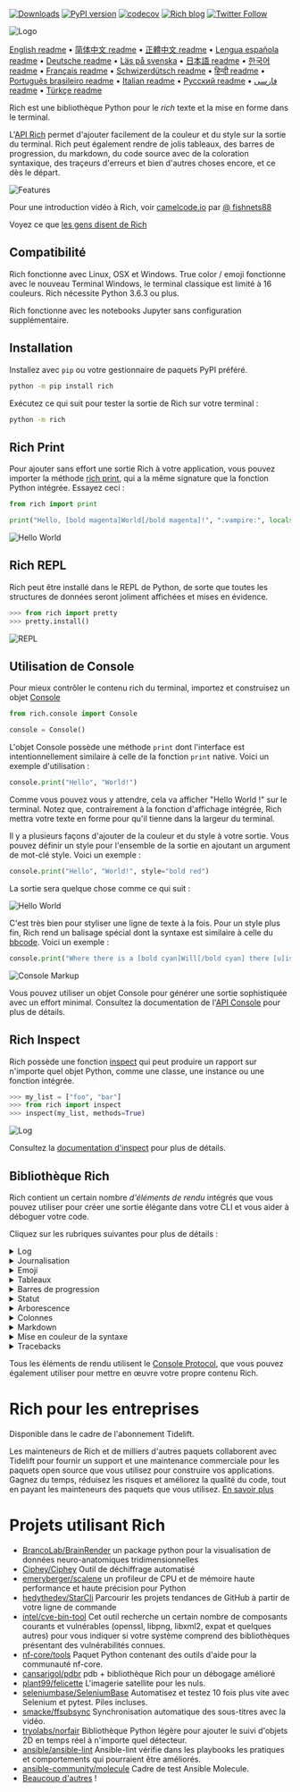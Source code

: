 [![Downloads](https://pepy.tech/badge/rich/month)](https://pepy.tech/project/rich)
[![PyPI version](https://badge.fury.io/py/rich.svg)](https://badge.fury.io/py/rich)
[![codecov](https://codecov.io/gh/Textualize/rich/branch/master/graph/badge.svg)](https://codecov.io/gh/Textualize/rich)
[![Rich blog](https://img.shields.io/badge/blog-rich%20news-yellowgreen)](https://www.willmcgugan.com/tag/rich/)
[![Twitter Follow](https://img.shields.io/twitter/follow/willmcgugan.svg?style=social)](https://twitter.com/willmcgugan)

![Logo](https://github.com/Textualize/rich/raw/master/imgs/logo.svg)

[English readme](https://github.com/Textualize/rich/blob/master/README.md)
• [简体中文 readme](https://github.com/Textualize/rich/blob/master/README.cn.md)
• [正體中文 readme](https://github.com/Textualize/rich/blob/master/README.zh-tw.md)
• [Lengua española readme](https://github.com/Textualize/rich/blob/master/README.es.md)
• [Deutsche readme](https://github.com/Textualize/rich/blob/master/README.de.md)
• [Läs på svenska](https://github.com/Textualize/rich/blob/master/README.sv.md)
• [日本語 readme](https://github.com/Textualize/rich/blob/master/README.ja.md)
• [한국어 readme](https://github.com/Textualize/rich/blob/master/README.kr.md)
• [Français readme](https://github.com/Textualize/rich/blob/master/README.fr.md)
• [Schwizerdütsch readme](https://github.com/Textualize/rich/blob/master/README.de-ch.md)
• [हिन्दी readme](https://github.com/Textualize/rich/blob/master/README.hi.md)
• [Português brasileiro readme](https://github.com/Textualize/rich/blob/master/README.pt-br.md)
• [Italian readme](https://github.com/Textualize/rich/blob/master/README.it.md)
• [Русский readme](https://github.com/Textualize/rich/blob/master/README.ru.md)
• [فارسی readme](https://github.com/Textualize/rich/blob/master/README.fa.md)
• [Türkçe readme](https://github.com/Textualize/rich/blob/master/README.tr.md)

Rich est une bibliothèque Python pour le _rich_ texte et la mise en forme dans le terminal.

L'[API Rich](https://rich.readthedocs.io/en/latest/) permet d'ajouter facilement de la couleur et du style sur la sortie du terminal. Rich peut également rendre de jolis tableaux, des barres de progression, du markdown, du code source avec de la coloration syntaxique, des traçeurs d'erreurs et bien d'autres choses encore, et ce dès le départ.

![Features](https://github.com/Textualize/rich/raw/master/imgs/features.png)

Pour une introduction vidéo à Rich, voir [camelcode.io](https://calmcode.io/rich/introduction.html) par [@ fishnets88](https://twitter.com/fishnets88)

Voyez ce que [les gens disent de Rich](https://www.willmcgugan.com/blog/pages/post/rich-tweets/)

## Compatibilité

Rich fonctionne avec Linux, OSX et Windows. True color / emoji fonctionne avec le nouveau Terminal Windows, le terminal classique est limité à 16 couleurs. Rich nécessite Python 3.6.3 ou plus.

Rich fonctionne avec les notebooks Jupyter sans configuration supplémentaire.

## Installation

Installez avec `pip` ou votre gestionnaire de paquets PyPI préféré.

```sh
python -m pip install rich
```

Exécutez ce qui suit pour tester la sortie de Rich sur votre terminal :

```sh
python -m rich
```

## Rich Print

Pour ajouter sans effort une sortie Rich à votre application, vous pouvez importer la méthode [rich print](https://rich.readthedocs.io/en/latest/introduction.html#quick-start), qui a la même signature que la fonction Python intégrée. Essayez ceci :

```python
from rich import print

print("Hello, [bold magenta]World[/bold magenta]!", ":vampire:", locals())
```

![Hello World](https://github.com/Textualize/rich/raw/master/imgs/print.png)

## Rich REPL

Rich peut être installé dans le REPL de Python, de sorte que toutes les structures de données seront joliment affichées et mises en évidence.

```python
>>> from rich import pretty
>>> pretty.install()
```

![REPL](https://github.com/Textualize/rich/raw/master/imgs/repl.png)

## Utilisation de Console

Pour mieux contrôler le contenu rich du terminal, importez et construisez un objet [Console](https://rich.readthedocs.io/en/latest/reference/console.html#rich.console.Console)

```python
from rich.console import Console

console = Console()
```

L'objet Console possède une méthode `print` dont l'interface est intentionnellement similaire à celle de la fonction `print` native. Voici un exemple d'utilisation :

```python
console.print("Hello", "World!")
```

Comme vous pouvez vous y attendre, cela va afficher "Hello World !" sur le terminal. Notez que, contrairement à la fonction d'affichage intégrée, Rich mettra votre texte en forme pour qu'il tienne dans la largeur du terminal.

Il y a plusieurs façons d'ajouter de la couleur et du style à votre sortie. Vous pouvez définir un style pour l'ensemble de la sortie en ajoutant un argument de mot-clé style. Voici un exemple :

```python
console.print("Hello", "World!", style="bold red")
```

La sortie sera quelque chose comme ce qui suit :

![Hello World](https://github.com/Textualize/rich/raw/master/imgs/hello_world.png)

C'est très bien pour styliser une ligne de texte à la fois. Pour un style plus fin, Rich rend un balisage spécial dont la syntaxe est similaire à celle du [bbcode](https://en.wikipedia.org/wiki/BBCode). Voici un exemple :

```python
console.print("Where there is a [bold cyan]Will[/bold cyan] there [u]is[/u] a [i]way[/i].")
```

![Console Markup](https://github.com/Textualize/rich/raw/master/imgs/where_there_is_a_will.png)

Vous pouvez utiliser un objet Console pour générer une sortie sophistiquée avec un effort minimal. Consultez la documentation de l'[API Console](https://rich.readthedocs.io/en/latest/console.html) pour plus de détails.

## Rich Inspect

Rich possède une fonction [inspect](https://rich.readthedocs.io/en/latest/reference/init.html?highlight=inspect#rich.inspect) qui peut produire un rapport sur n'importe quel objet Python, comme une classe, une instance ou une fonction intégrée.

```python
>>> my_list = ["foo", "bar"]
>>> from rich import inspect
>>> inspect(my_list, methods=True)
```

![Log](https://github.com/Textualize/rich/raw/master/imgs/inspect.png)

Consultez la [documentation d'inspect](https://rich.readthedocs.io/en/latest/reference/init.html#rich.inspect) pour plus de détails.

## Bibliothèque Rich

Rich contient un certain nombre _d'éléments de rendu_ intégrés que vous pouvez utiliser pour créer une sortie élégante dans votre CLI et vous aider à déboguer votre code.

Cliquez sur les rubriques suivantes pour plus de détails :

<details>
<summary>Log</summary>

L'objet Console a une méthode `log()` qui a une interface similaire à `print()`, mais qui rend aussi une colonne pour l'heure actuelle, le fichier et la ligne qui ont fait l'appel. Par défaut, Rich fera la coloration syntaxique des structures Python et des chaînes repr. Si vous enregistrez une collection (i.e. un dict ou une liste) Rich affichera la collection de façon à ce qu'elle tienne dans l'espace disponible. Voici un exemple de certaines de ces fonctionnalités.

```python
from rich.console import Console
console = Console()

test_data = [
    {"jsonrpc": "2.0", "method": "sum", "params": [None, 1, 2, 4, False, True], "id": "1",},
    {"jsonrpc": "2.0", "method": "notify_hello", "params": [7]},
    {"jsonrpc": "2.0", "method": "subtract", "params": [42, 23], "id": "2"},
]

def test_log():
    enabled = False
    context = {
        "foo": "bar",
    }
    movies = ["Deadpool", "Rise of the Skywalker"]
    console.log("Hello from", console, "!")
    console.log(test_data, log_locals=True)


test_log()
```

L'opération ci-dessus produit le résultat suivant :

![Log](https://github.com/Textualize/rich/raw/master/imgs/log.png)

Notez l'argument `log_locals`, qui produit un tableau contenant les variables locales où la méthode log a été appelée.

La méthode log peut être utilisée pour la journalisation vers le terminal pour les applications qui tournent longtemps, comme les serveurs, mais c'est aussi une très bonne aide au débogage.

</details>

<details>
<summary>Journalisation</summary>

Vous pouvez également utiliser la classe intégrée [Handler](https://rich.readthedocs.io/en/latest/logging.html) pour formater et coloriser les sorties du module de journalisation de Python. Voici un exemple de sortie :

![Logging](https://github.com/Textualize/rich/raw/master/imgs/logging.png)

</details>

<details>
<summary>Emoji</summary>

Pour insérer un emoji dans la sortie de la console, placez le nom entre deux points. Voici un exemple :

```python
>>> console.print(":smiley: :vampire: :pile_of_poo: :thumbs_up: :raccoon:")
😃 🧛 💩 👍 🦝
```

Veuillez utiliser cette fonction à bon escient.

</details>

<details>
<summary>Tableaux</summary>

Rich peut rendre des [tableaux](https://rich.readthedocs.io/en/latest/tables.html) flexibles avec des caractères de boîte unicode. Il existe une grande variété d'options de formatage pour les bordures, les styles, l'alignement des cellules, etc.

![table movie](https://github.com/Textualize/rich/raw/master/imgs/table_movie.gif)

L'animation ci-dessus a été générée avec [table_movie.py](https://github.com/Textualize/rich/blob/master/examples/table_movie.py) dans le répertoire des exemples.

Voici un exemple de tableau plus simple :

```python
from rich.console import Console
from rich.table import Table

console = Console()

table = Table(show_header=True, header_style="bold magenta")
table.add_column("Date", style="dim", width=12)
table.add_column("Title")
table.add_column("Production Budget", justify="right")
table.add_column("Box Office", justify="right")
table.add_row(
    "Dec 20, 2019", "Star Wars: The Rise of Skywalker", "$275,000,000", "$375,126,118"
)
table.add_row(
    "May 25, 2018",
    "[red]Solo[/red]: A Star Wars Story",
    "$275,000,000",
    "$393,151,347",
)
table.add_row(
    "Dec 15, 2017",
    "Star Wars Ep. VIII: The Last Jedi",
    "$262,000,000",
    "[bold]$1,332,539,889[/bold]",
)

console.print(table)
```

Cela produit le résultat suivant :

![table](https://github.com/Textualize/rich/raw/master/imgs/table.png)

Notez que les balises de la console sont rendues de la même manière que `print()` et `log()`. En fait, tout ce qui peut être rendu par Rich peut être inclus dans les en-têtes / lignes (même d'autres tables).

La classe `Table` est suffisamment intelligente pour redimensionner les colonnes en fonction de la largeur disponible du terminal, en enveloppant le texte si nécessaire. Voici le même exemple, avec un terminal plus petit que le tableau ci-dessus :

![table2](https://github.com/Textualize/rich/raw/master/imgs/table2.png)

</details>

<details>
<summary>Barres de progression</summary>

Rich peut afficher plusieurs [barres de progression](https://rich.readthedocs.io/en/latest/progress.html) sans scintillement pour suivre les tâches de longue haleine.

Pour une utilisation basique, bouclez sur n'importe quelle séquence dans la fonction `track` et itérez sur le résultat. Voici un exemple :

```python
from rich.progress import track

for step in track(range(100)):
    do_step(step)
```

Il n'est pas beaucoup plus difficile d'ajouter plusieurs barres de progression. Voici un exemple tiré de la documentation :

![progress](https://github.com/Textualize/rich/raw/master/imgs/progress.gif)

Les colonnes peuvent être configurées pour afficher tous les détails que vous souhaitez. Les colonnes intégrées comprennent le pourcentage d'achèvement, la taille du fichier, la vitesse du fichier et le temps restant. Voici un autre exemple montrant un téléchargement en cours :

![progress](https://github.com/Textualize/rich/raw/master/imgs/downloader.gif)

Pour l'essayer vous-même, voyez [examples/downloader.py](https://github.com/Textualize/rich/blob/master/examples/downloader.py) qui peut télécharger plusieurs URL simultanément tout en affichant la progression.

</details>

<details>
<summary>Statut</summary>

Pour les situations où il est difficile de calculer la progression, vous pouvez utiliser la méthode [status](https://rich.readthedocs.io/en/latest/reference/console.html#rich.console.Console.status) qui affichera une animation et un message de type "spinner". L'animation ne vous empêchera pas d'utiliser la console normalement. Voici un exemple :

```python
from time import sleep
from rich.console import Console

console = Console()
tasks = [f"task {n}" for n in range(1, 11)]

with console.status("[bold green]Working on tasks...") as status:
    while tasks:
        task = tasks.pop(0)
        sleep(1)
        console.log(f"{task} complete")
```

Cela génère la sortie suivante dans le terminal.

![status](https://github.com/Textualize/rich/raw/master/imgs/status.gif)

Les animations des toupies ont été empruntées à [cli-spinners](https://www.npmjs.com/package/cli-spinners). Vous pouvez sélectionner un spinner en spécifiant le paramètre `spinner`. Exécutez la commande suivante pour voir les valeurs disponibles :

```
python -m rich.spinner
```

La commande ci-dessus génère la sortie suivante dans le terminal :

![spinners](https://github.com/Textualize/rich/raw/master/imgs/spinners.gif)

</details>

<details>
<summary>Arborescence</summary>

Rich peut affiché une [arborescence](https://rich.readthedocs.io/en/latest/tree.html) avec des lignes de repère. Une arborescence est idéale pour afficher une structure de fichiers, ou toute autre donnée hiérarchique.

Les étiquettes de cette arborescence peuvent être du texte simple ou tout autre élément que Rich peut rendre. Exécutez ce qui suit pour une démonstration :

```
python -m rich.tree
```

La commande ci-dessus génère la sortie suivante dans le terminal :

![markdown](https://github.com/Textualize/rich/raw/master/imgs/tree.png)

Voir l'exemple [tree.py](https://github.com/Textualize/rich/blob/master/examples/tree.py) pour un script qui affiche une vue arborescente de n'importe quel répertoire, similaire à la commande linux `tree`.

</details>

<details>
<summary>Colonnes</summary>

Rich peut rendre le contenu en [colonnes](https://rich.readthedocs.io/en/latest/columns.html) avec une largeur égale ou optimale. Voici un clone très basique de la commande `ls` (MacOS / Linux) qui affiche une liste de répertoires en colonnes :

```python
import os
import sys

from rich import print
from rich.columns import Columns

directory = os.listdir(sys.argv[1])
print(Columns(directory))
```

La capture d'écran suivante est le résultat de [columns example](https://github.com/Textualize/rich/blob/master/examples/columns.py) qui affiche les données extraites d'une API en colonnes :

![colonne](https://github.com/Textualize/rich/raw/master/imgs/columns.png)

</details>

<details>
<summary>Markdown</summary>

Rich peut rendre le [markdown](https://rich.readthedocs.io/en/latest/markdown.html) et fait un travail raisonnable pour traduire le formatage dans le terminal.

Pour rendre du markdown, importez la classe `Markdown` et construisez-la avec une chaîne contenant du code markdown. Ensuite, affichez-la dans la console. Voici un exemple :

```python
from rich.console import Console
from rich.markdown import Markdown

console = Console()
with open("README.md") as readme:
    markdown = Markdown(readme.read())
console.print(markdown)
```

Cela produira un résultat semblable à ce qui suit :

![markdown](https://github.com/Textualize/rich/raw/master/imgs/markdown.png)

</details>

<details>
<summary>Mise en couleur de la syntaxe</summary>

Rich utilise la bibliothèque [pygments](https://pygments.org/) pour implémenter la [coloration syntaxique](https://rich.readthedocs.io/en/latest/syntax.html). L'utilisation est similaire au rendu de markdown ; construire un objet `Syntax` et afficher celui-ci sur la console. Voici un exemple :

```python
from rich.console import Console
from rich.syntax import Syntax

my_code = '''
def iter_first_last(values: Iterable[T]) -> Iterable[Tuple[bool, bool, T]]:
    """Iterate and generate a tuple with a flag for first and last value."""
    iter_values = iter(values)
    try:
        previous_value = next(iter_values)
    except StopIteration:
        return
    first = True
    for value in iter_values:
        yield first, False, previous_value
        first = False
        previous_value = value
    yield first, True, previous_value
'''
syntax = Syntax(my_code, "python", theme="monokai", line_numbers=True)
console = Console()
console.print(syntax)
```

Cela produira le résultat suivant :

![syntax](https://github.com/Textualize/rich/raw/master/imgs/syntax.png)

</details>

<details>
<summary>Tracebacks</summary>

Rich peut rendre des [traçages d'erreurs](https://rich.readthedocs.io/en/latest/traceback.html) plus faciles à lire et montrent plus de code que les traçages d'erreurs standard de Python. Vous pouvez définir Rich comme le gestionnaire d'erreurs par défaut afin que toutes les exceptions non capturées soient rendues par Rich.

Voici à quoi cela ressemble sous OSX (similaire sous Linux) :

![traceback](https://github.com/Textualize/rich/raw/master/imgs/traceback.png)

</details>

Tous les éléments de rendu utilisent le [Console Protocol](https://rich.readthedocs.io/en/latest/protocol.html), que vous pouvez également utiliser pour mettre en œuvre votre propre contenu Rich.

# Rich pour les entreprises

Disponible dans le cadre de l'abonnement Tidelift.

Les mainteneurs de Rich et de milliers d'autres paquets collaborent avec Tidelift pour fournir un support et une maintenance commerciale pour les paquets open source que vous utilisez pour construire vos applications. Gagnez du temps, réduisez les risques et améliorez la qualité du code, tout en payant les mainteneurs des paquets que vous utilisez. [En savoir plus](https://tidelift.com/subscription/pkg/pypi-rich?utm_source=pypi-rich&utm_medium=referral&utm_campaign=enterprise&utm_term=repo)

# Projets utilisant Rich

- [BrancoLab/BrainRender](https://github.com/BrancoLab/BrainRender)
  un package python pour la visualisation de données neuro-anatomiques tridimensionnelles
- [Ciphey/Ciphey](https://github.com/Ciphey/Ciphey)
  Outil de déchiffrage automatisé
- [emeryberger/scalene](https://github.com/emeryberger/scalene)
  un profileur de CPU et de mémoire haute performance et haute précision pour Python
- [hedythedev/StarCli](https://github.com/hedythedev/starcli)
  Parcourir les projets tendances de GitHub à partir de votre ligne de commande
- [intel/cve-bin-tool](https://github.com/intel/cve-bin-tool)
  Cet outil recherche un certain nombre de composants courants et vulnérables (openssl, libpng, libxml2, expat et quelques autres) pour vous indiquer si votre système comprend des bibliothèques présentant des vulnérabilités connues.
- [nf-core/tools](https://github.com/nf-core/tools)
  Paquet Python contenant des outils d'aide pour la communauté nf-core.
- [cansarigol/pdbr](https://github.com/cansarigol/pdbr)
  pdb + bibliothèque Rich pour un débogage amélioré
- [plant99/felicette](https://github.com/plant99/felicette)
  L'imagerie satellite pour les nuls.
- [seleniumbase/SeleniumBase](https://github.com/seleniumbase/SeleniumBase)
  Automatisez et testez 10 fois plus vite avec Selenium et pytest. Piles incluses.
- [smacke/ffsubsync](https://github.com/smacke/ffsubsync)
  Synchronisation automatique des sous-titres avec la vidéo.
- [tryolabs/norfair](https://github.com/tryolabs/norfair)
  Bibliothèque Python légère pour ajouter le suivi d'objets 2D en temps réel à n'importe quel détecteur.
- [ansible/ansible-lint](https://github.com/ansible/ansible-lint) Ansible-lint vérifie dans les playbooks les pratiques et comportements qui pourraient être améliorés.
- [ansible-community/molecule](https://github.com/ansible-community/molecule) Cadre de test Ansible Molecule.
- [Beaucoup d'autres](https://github.com/Textualize/rich/network/dependents) !
